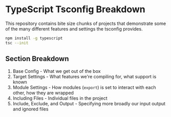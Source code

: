 # TypeScript Tsconfig Breakdown

This repository contains bite size chunks of projects that demonstrate some of the many different features and settings the tsconfig provides.

```sh
npm install -g typescript
tsc --init
```

## Section Breakdown

1. Base Config - What we get out of the box
2. Target Settings - What features we're compiling for, what support is known
3. Module Settings - How modules (`export`) is set to interact with each other, how they are wrapped
4. Including Files - Individual files in the project
5. Include, Exclude, and Output - Specifying more broadly our input output and ignored files